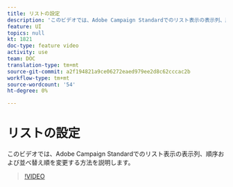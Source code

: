 ```yaml
---
title: リストの設定
description: 'このビデオでは、Adobe Campaign Standardでのリスト表示の表示列、順序および並べ替え順を変更する方法を説明します。  '
feature: UI
topics: null
kt: 1821
doc-type: feature video
activity: use
team: DOC
translation-type: tm+mt
source-git-commit: a2f194821a9ce06272eaed979ee2d8c62cccac2b
workflow-type: tm+mt
source-wordcount: '54'
ht-degree: 0%

---
```



# リストの設定

このビデオでは、Adobe Campaign Standardでのリスト表示の表示列、順序および並べ替え順を変更する方法を説明します。

>[!VIDEO](https://video.tv.adobe.com/v/25288/?quality=12)
